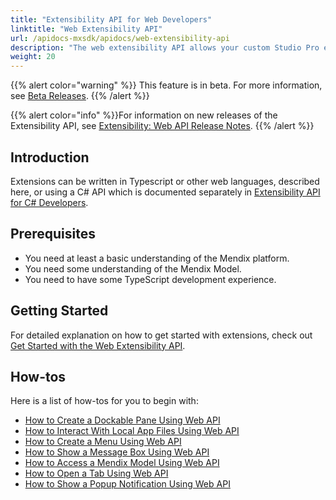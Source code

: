 ```yaml
---
title: "Extensibility API for Web Developers"
linktitle: "Web Extensibility API"
url: /apidocs-mxsdk/apidocs/web-extensibility-api
description: "The web extensibility API allows your custom Studio Pro extensions developed using JavaScript to interact with some internal services of Studio Pro."
weight: 20
---
```


{{% alert color="warning" %}} This feature is in beta. For more information, see [Beta Releases](/releasenotes/beta-features/). {{% /alert %}}

{{% alert color="info" %}}For information on new releases of the Extensibility API, see [Extensibility: Web API Release Notes](/releasenotes/studio-pro/web-extensibility-api/).
{{% /alert %}}

## Introduction

Extensions can be written in Typescript or other web languages, described here, or using a C# API which is documented separately in [Extensibility API for C# Developers](/apidocs-mxsdk/apidocs/csharp-extensibility-api/).

## Prerequisites

* You need at least a basic understanding of the Mendix platform.
* You need some understanding of the Mendix Model.
* You need to have some TypeScript development experience.

## Getting Started

For detailed explanation on how to get started with extensions, check out [Get Started with the Web Extensibility API](/apidocs-mxsdk/apidocs/web-extensibility-api/getting-started/).

## How-tos

Here is a list of how-tos for you to begin with:

* [How to Create a Dockable Pane Using Web API](/apidocs-mxsdk/apidocs/web-extensibility-api/dockable-pane-api/)
* [How to Interact With Local App Files Using Web API](/apidocs-mxsdk/apidocs/web-extensibility-api/local-app-files-api/)
* [How to Create a Menu Using Web API](/apidocs-mxsdk/apidocs/web-extensibility-api/menu-api/)
* [How to Show a Message Box Using Web API](/apidocs-mxsdk/apidocs/web-extensibility-api/messagebox-api/)
* [How to Access a Mendix Model Using Web API](/apidocs-mxsdk/apidocs/web-extensibility-api/model-api/)
* [How to Open a Tab Using Web API](/apidocs-mxsdk/apidocs/web-extensibility-api/tab-api/)
* [How to Show a Popup Notification Using Web API](/apidocs-mxsdk/apidocs/web-extensibility-api/notifications-api/)

